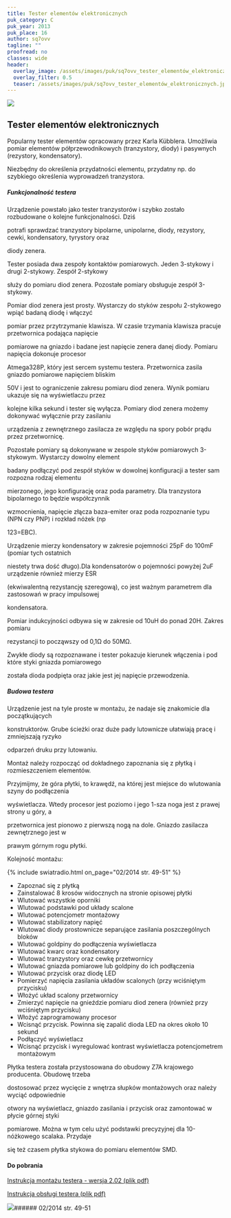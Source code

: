 ```yaml
---
title: Tester elementów elektronicznych
puk_category: C
puk_year: 2013
puk_place: 16
author: sq7ovv
tagline: ""
proofread: no
classes: wide
header:
  overlay_image: /assets/images/puk/sq7ovv_tester_elementów_elektronicznych.jpg
  overlay_filter: 0.5
  teaser: /assets/images/puk/sq7ovv_tester_elementów_elektronicznych.jpg
---
```






 



![](assets/data/img/projects/2013-16-0.jpg) 



Tester elementów elektronicznych
--------------------------------





 Popularny tester elementów opracowany przez Karla Kübblera. Umożliwia pomiar elementów półprzewodnikowych (tranzystory, diody) i pasywnych (rezystory, kondensatory).

 Niezbędny do określenia przydatności elementu, przydatny np. do szybkiego określenia wyprowadzeń tranzystora.

 


##### Funkcjonalność testera




 Urządzenie powstało jako tester tranzystorów i szybko zostało rozbudowane o kolejne funkcjonalności. Dziś

 potrafi sprawdzać tranzystory bipolarne, unipolarne, diody, rezystory, cewki, kondensatory, tyrystory oraz

 diody zenera.






 Tester posiada dwa zespoły kontaktów pomiarowych. Jeden 3-stykowy i drugi 2-stykowy. Zespół 2-stykowy

 służy do pomiaru diod zenera. Pozostałe pomiary obsługuje zespół 3-stykowy.






 Pomiar diod zenera jest prosty. Wystarczy do styków zespołu 2-stykowego wpiąć badaną diodę i włączyć

 pomiar przez przytrzymanie klawisza. W czasie trzymania klawisza pracuje przetwornica podająca napięcie

 pomiarowe na gniazdo i badane jest napięcie zenera danej diody. Pomiaru napięcia dokonuje procesor

 Atmega328P, który jest sercem systemu testera. Przetwornica zasila gniazdo pomiarowe napięciem bliskim

 50V i jest to ograniczenie zakresu pomiaru diod zenera. Wynik pomiaru ukazuje się na wyświetlaczu przez

 kolejne kilka sekund i tester się wyłącza. Pomiary diod zenera możemy dokonywać wyłącznie przy zasilaniu

 urządzenia z zewnętrznego zasilacza ze względu na spory pobór prądu przez przetwornicę.






 Pozostałe pomiary są dokonywane w zespole styków pomiarowych 3-stykowym. Wystarczy dowolny element

 badany podłączyć pod zespół styków w dowolnej konfiguracji a tester sam rozpozna rodzaj elementu

 mierzonego, jego konfigurację oraz poda parametry. Dla tranzystora bipolarnego to będzie współczynnik

 wzmocnienia, napięcie złącza baza-emiter oraz poda rozpoznanie typu (NPN czy PNP) i rozkład nóżek (np

 123=EBC).






 Urządzenie mierzy kondensatory w zakresie pojemności 25pF do 100mF (pomiar tych ostatnich

 niestety trwa dość długo).Dla kondensatorów o pojemności powyżej 2uF urządzenie również mierzy ESR

 (ekwiwalentną rezystancję szeregową), co jest ważnym parametrem dla zastosowań w pracy impulsowej

 kondensatora.






 Pomiar indukcyjności odbywa się w zakresie od 10uH do ponad 20H. Zakres pomiaru

 rezystancji to począwszy od 0,1Ω do 50MΩ.






 Zwykłe diody są rozpoznawane i tester pokazuje kierunek włączenia i pod które styki gniazda pomiarowego

 została dioda podpięta oraz jakie jest jej napięcie przewodzenia.




##### Budowa testera




 Urządzenie jest na tyle proste w montażu, że nadaje się znakomicie dla początkujących

konstruktorów. Grube ścieżki oraz duże pady lutownicze ułatwiają pracę i zmniejszają ryzyko

odparzeń druku przy lutowaniu.






 Montaż należy rozpocząć od dokładnego zapoznania się z płytką i rozmieszczeniem elementów.

Przyjmijmy, że góra płytki, to krawędź, na której jest miejsce do wlutowania szyny do podłączenia

wyświetlacza. Wtedy procesor jest poziomo i jego 1-sza noga jest z prawej strony u góry, a

przetwornica jest pionowo z pierwszą nogą na dole. Gniazdo zasilacza zewnętrznego jest w

prawym górnym rogu płytki.






 Kolejność montażu:


{% include swiatradio.html on_page="02/2014 str. 49-51" %}
* Zapoznać się z płytką
* Zainstalować 8 krosów widocznych na stronie opisowej płytki
* Wlutować wszystkie oporniki
* Wlutować podstawki pod układy scalone
* Wlutować potencjometr montażowy
* Wlutować stabilizatory napięć
* Wlutować diody prostownicze separujące zasilania poszczególnych bloków
* Wlutować goldpiny do podłączenia wyświetlacza
* Wlutować kwarc oraz kondensatory
* Wlutować tranzystory oraz cewkę przetwornicy
* Wlutować gniazda pomiarowe lub goldpiny do ich podłączenia
* Wlutować przycisk oraz diodę LED
* Pomierzyć napięcia zasilania układów scalonych (przy wciśniętym przycisku)
* Włożyć układ scalony przetwornicy
* Zmierzyć napięcie na gnieździe pomiaru diod zenera (również przy wciśniętym przycisku)
* Włożyć zaprogramowany procesor
* Wcisnąć przycisk. Powinna się zapalić dioda LED na okres około 10 sekund
* Podłączyć wyświetlacz
* Wcisnąć przycisk i wyregulować kontrast wyświetlacza potencjometrem montażowym









 Płytka testera została przystosowana do obudowy Z7A krajowego producenta. Obudowę trzeba

dostosować przez wycięcie z wnętrza słupków montażowych oraz należy wyciąć odpowiednie

otwory na wyświetlacz, gniazdo zasilania i przycisk oraz zamontować w płycie górnej styki

pomiarowe. Można w tym celu użyć podstawki precyzyjnej dla 10-nóżkowego scalaka. Przydaje

się też czasem płytka stykowa do pomiaru elementów SMD.



 
#### Do pobrania

[Instrukcja montażu testera - wersja 2.02 (plik pdf)](assets/data/download/SQ7OVV_Tester-instrukcja-montazu-v.2.02.pdf)

[Instrukcja obsługi testera (plik pdf)](assets/data/download/SQ7OVV_TESTER-Manual.pdf)




![](assets/img/logo/sr_logo_s.jpg)###### 02/2014 str. 49-51

 





 



